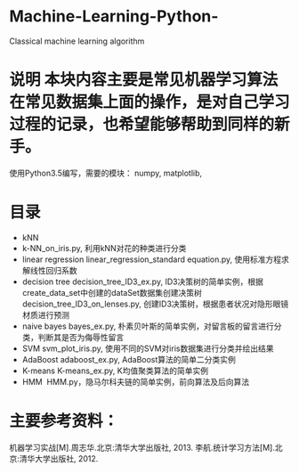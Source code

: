 # Machine-Learning-Python-
Classical machine learning algorithm

# 说明 本块内容主要是常见机器学习算法在常见数据集上面的操作，是对自己学习过程的记录，也希望能够帮助到同样的新手。

使用Python3.5编写，需要的模块：
numpy,
matplotlib,

# 目录

- kNN
- k-NN_on_iris.py, 利用kNN对花的种类进行分类
- linear regression
  linear_regression_standard equation.py, 使用标准方程求解线性回归系数
- decision tree
  decision_tree_ID3_ex.py, ID3决策树的简单实例，根据create_data_set中创建的dataSet数据集创建决策树
  decision_tree_ID3_on_lenses.py, 创建ID3决策树，根据患者状况对隐形眼镜材质进行预测
- naive bayes
  bayes_ex.py, 朴素贝叶斯的简单实例，对留言板的留言进行分类，判断其是否为侮辱性留言
- SVM
  svm_plot_iris.py, 使用不同的SVM对iris数据集进行分类并绘出结果
- AdaBoost
  adaboost_ex.py, AdaBoost算法的简单二分类实例
- K-means
  K-means_ex.py, K均值聚类算法的简单实例
- HMM
  HMM.py，隐马尔科夫链的简单实例，前向算法及后向算法
# 主要参考资料：
机器学习实战[M].周志华.北京:清华大学出版社, 2013.
李航.统计学习方法[M].北京:清华大学出版社, 2012.
